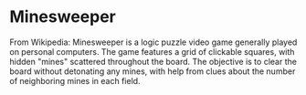 # Minesweeper
From Wikipedia: Minesweeper is a logic puzzle video game generally played on personal computers. The game features a grid of clickable squares, with hidden "mines" scattered throughout the board. The objective is to clear the board without detonating any mines, with help from clues about the number of neighboring mines in each field. 
